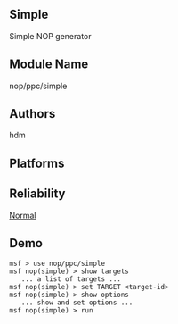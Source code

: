 ## Simple

Simple NOP generator


## Module Name
nop/ppc/simple

## Authors
hdm





## Platforms


## Reliability
[Normal](https://github.com/rapid7/metasploit-framework/wiki/Exploit-Ranking)

## Demo

```
msf > use nop/ppc/simple
msf nop(simple) > show targets
   ... a list of targets ...
msf nop(simple) > set TARGET <target-id>
msf nop(simple) > show options
   ... show and set options ...
msf nop(simple) > run
```
    
    